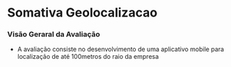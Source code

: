 # Somativa Geolocalizacao

### Visão Geraral da Avaliação
- A avaliação consiste no desenvolvimento de uma aplicativo mobile para localização de até 100metros do raio da empresa
